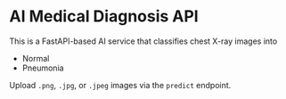 # AI Medical Diagnosis API

This is a FastAPI-based AI service that classifies chest X-ray images into
- Normal
- Pneumonia

Upload `.png`, `.jpg`, or `.jpeg` images via the `predict` endpoint.
